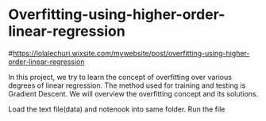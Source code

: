# Overfitting-using-higher-order-linear-regression
#https://lolalechuri.wixsite.com/mywebsite/post/overfitting-using-higher-order-linear-regression

In this project, we try to learn the concept of overfitting over various degrees of linear regression. The method used for training and testing is Gradient Descent. We will overview the overfitting concept and its solutions.

Load the text file(data) and notenook into same folder. Run the file
